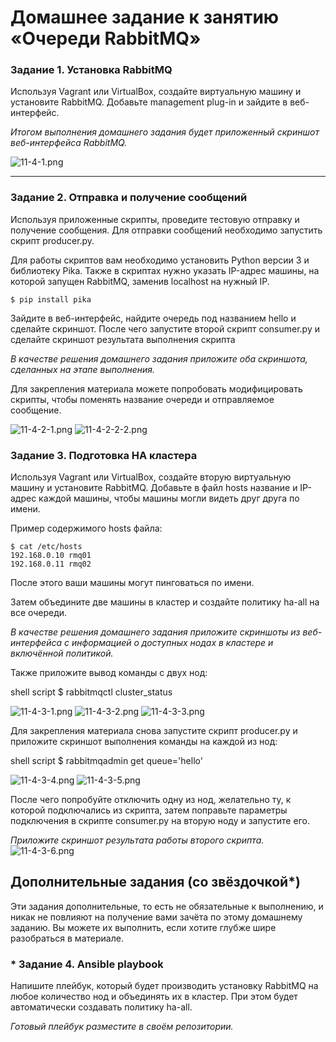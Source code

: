 # Домашнее задание к занятию  «Очереди RabbitMQ»


### Задание 1. Установка RabbitMQ

Используя Vagrant или VirtualBox, создайте виртуальную машину и установите RabbitMQ.
Добавьте management plug-in и зайдите в веб-интерфейс.

*Итогом выполнения домашнего задания будет приложенный скриншот веб-интерфейса RabbitMQ.*

![11-4-1.png](https://github.com/KaifasKainChaos/sdb-homeworks/blob/KaifasKainChaos-patch-1/screenshots/11-4-1.png)


---

### Задание 2. Отправка и получение сообщений

Используя приложенные скрипты, проведите тестовую отправку и получение сообщения.
Для отправки сообщений необходимо запустить скрипт producer.py.

Для работы скриптов вам необходимо установить Python версии 3 и библиотеку Pika.
Также в скриптах нужно указать IP-адрес машины, на которой запущен RabbitMQ, заменив localhost на нужный IP.

```shell script
$ pip install pika
```

Зайдите в веб-интерфейс, найдите очередь под названием hello и сделайте скриншот.
После чего запустите второй скрипт consumer.py и сделайте скриншот результата выполнения скрипта

*В качестве решения домашнего задания приложите оба скриншота, сделанных на этапе выполнения.*

Для закрепления материала можете попробовать модифицировать скрипты, чтобы поменять название очереди и отправляемое сообщение.

![11-4-2-1.png](https://github.com/KaifasKainChaos/sdb-homeworks/blob/KaifasKainChaos-patch-1/screenshots/11-4-2-1.png)
![11-4-2-2-2.png](https://github.com/KaifasKainChaos/sdb-homeworks/blob/KaifasKainChaos-patch-1/screenshots/11-4-2-2-2.png)
### Задание 3. Подготовка HA кластера

Используя Vagrant или VirtualBox, создайте вторую виртуальную машину и установите RabbitMQ.
Добавьте в файл hosts название и IP-адрес каждой машины, чтобы машины могли видеть друг друга по имени.

Пример содержимого hosts файла:
```shell script
$ cat /etc/hosts
192.168.0.10 rmq01
192.168.0.11 rmq02
```
После этого ваши машины могут пинговаться по имени.

Затем объедините две машины в кластер и создайте политику ha-all на все очереди.

*В качестве решения домашнего задания приложите скриншоты из веб-интерфейса с информацией о доступных нодах в кластере и включённой политикой.*

Также приложите вывод команды с двух нод:

shell script
$ rabbitmqctl cluster_status

![11-4-3-1.png](https://github.com/KaifasKainChaos/sdb-homeworks/blob/KaifasKainChaos-patch-1/screenshots/11-4-3-1.png)
![11-4-3-2.png](https://github.com/KaifasKainChaos/sdb-homeworks/blob/KaifasKainChaos-patch-1/screenshots/11-4-3-2.png)
![11-4-3-3.png](https://github.com/KaifasKainChaos/sdb-homeworks/blob/KaifasKainChaos-patch-1/screenshots/11-4-3-3.png)

Для закрепления материала снова запустите скрипт producer.py и приложите скриншот выполнения команды на каждой из нод:

shell script
$ rabbitmqadmin get queue='hello'

![11-4-3-4.png](https://github.com/KaifasKainChaos/sdb-homeworks/blob/KaifasKainChaos-patch-1/screenshots/11-4-3-4.png)
![11-4-3-5.png](https://github.com/KaifasKainChaos/sdb-homeworks/blob/KaifasKainChaos-patch-1/screenshots/11-4-3-5.png)

После чего попробуйте отключить одну из нод, желательно ту, к которой подключались из скрипта, затем поправьте параметры подключения в скрипте consumer.py на вторую ноду и запустите его.

*Приложите скриншот результата работы второго скрипта.*
![11-4-3-6.png](https://github.com/KaifasKainChaos/sdb-homeworks/blob/KaifasKainChaos-patch-1/screenshots/11-4-3-6.png)


## Дополнительные задания (со звёздочкой*)
Эти задания дополнительные, то есть не обязательные к выполнению, и никак не повлияют на получение вами зачёта по этому домашнему заданию. Вы можете их выполнить, если хотите глубже шире разобраться в материале.

### * Задание 4. Ansible playbook

Напишите плейбук, который будет производить установку RabbitMQ на любое количество нод и объединять их в кластер.
При этом будет автоматически создавать политику ha-all.

*Готовый плейбук разместите в своём репозитории.*

